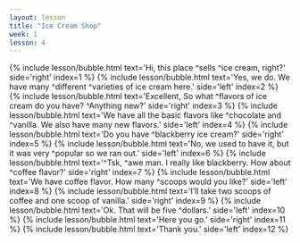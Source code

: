 ```yaml
---
layout: lesson
title: "Ice Cream Shop"
week: 1
lesson: 4
---
```


{% include lesson/bubble.html text='Hi, this place ^sells ^ice cream, right?' side='right' index=1 %}
{% include lesson/bubble.html text='Yes, we do. We have many ^different ^varieties of ice cream here.' side='left' index=2 %}
{% include lesson/bubble.html text='Excellent, So what ^flavors of ice cream do you have? ^Anything new?' side='right' index=3 %}
{% include lesson/bubble.html text='We have all the basic flavors like ^chocolate and ^vanilla. We also have many new flavors.' side='left' index=4 %}
{% include lesson/bubble.html text='Do you have ^blackberry ice cream?' side='right' index=5 %}
{% include lesson/bubble.html text='No, we used to have it, but it was very ^popular so we ran out.' side='left' index=6 %}
{% include lesson/bubble.html text='^Tsk, ^awe man. I really like blackberry. How about ^coffee flavor?' side='right' index=7 %}
{% include lesson/bubble.html text='We have coffee flavor. How many ^scoops would you like?' side='left' index=8 %}
{% include lesson/bubble.html text='I&rsquo;ll take two scoops of coffee and one scoop of vanilla.' side='right' index=9 %}
{% include lesson/bubble.html text='Ok. That will be five ^dollars.' side='left' index=10 %}
{% include lesson/bubble.html text='Here you go.' side='right' index=11 %}
{% include lesson/bubble.html text='Thank you.' side='left' index=12 %}
